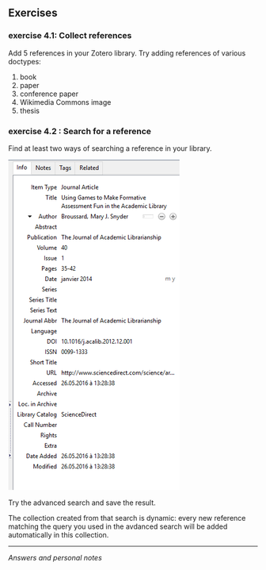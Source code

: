 ##  Exercises

### exercise 4.1: Collect references

Add 5 references in your Zotero library. Try adding references of various doctypes:   

1. book   
2. paper   
3. conference paper   
4. Wikimedia Commons image   
5. thesis   


### exercise 4.2 : Search for a reference

Find at least two ways of searching a reference in your library.

![fig4](img/Ex_Interface4.png)

Try the advanced search and save the result.   

The collection created from that search is dynamic: every new reference matching the query you used in the avdanced search will be added automatically in this collection.


---
*Answers and personal notes*

